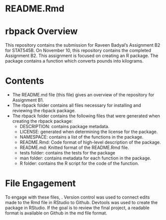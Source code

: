 README.Rmd
================

# rbpack Overview

This repository contains the submission for Raveen Badyal’s Assignment
B2 for STAT545B. On November 10, this repository contains the completed
Assignment B2. This assignment is focused on creating an R package. The
package contains a function which converts pounds into kilograms.

# Contents

- The README.md file (this file) gives an overview of the repository for
  Assignment B1.
- The rbpack folder contains all files necessary for installing and
  reviewing the rbpack package.
- The rbpack folder contains the following files that were generated
  when creating the rbpack package:
  - DESCRIPTION: contains package metadata.
  - LICENSE: generated when determining the license for the package.
  - NAMESPACE: contains a list of the functions in the package.
  - README.Rmd: Code format of high-level description of the package.
  - README.md: Knitted format of the README.Rmd file.
  - tests folder: contains the tests for the package
  - man folder: contains metadata for each function in the package.
  - R folder: contains the R script for the code of the function.

# File Engagement

To engage with these files, . Version control was used to connect edits
made to the Rmd file in RStudio to Github. Devtools was used to create
the package in RStudio. If the goal is to review the final project, a
readable format is available on Github in the md file format.
